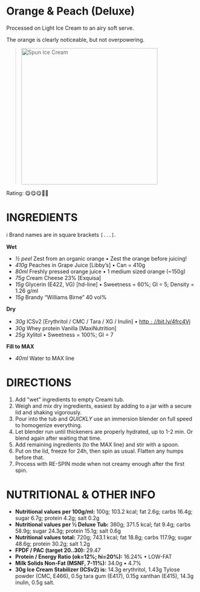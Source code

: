 # Orange & Peach (Deluxe)

Processed on Light Ice Cream to an airy soft serve.

The orange is clearly noticeable, but not overpowering.

> <img width=360 alt="Spun Ice Cream" src="https://github.com/jhermann/ice-creamery/blob/main/recipes/Orange%20&%20Peach%20(Deluxe)/Peach+Orange_2025-01-03.jpg?raw=true" />

Rating: 😋😋😋🍊🍑

# INGREDIENTS

ℹ️ Brand names are in square brackets `[...]`.

**Wet**

  - _½ peel_ Zest from an organic orange • Zest the orange before juicing!
  - _410g_ Peaches in Grape Juice [Libby’s] • Can = 410g
  - _80ml_ Freshly pressed orange juice • 1 medium sized orange (~150g)
  - _75g_ Cream Cheese 23% [Exquisa]
  - _15g_ Glycerin (E422, VG) [hd-line] • Sweetness = 60%; GI = 5; Density = 1.26 g/ml
  - _15g_ Brandy “Williams Birne” 40 vol%

**Dry**

  - _30g_ ICSv2 [Erythritol / CMC / Tara / XG / Inulin] • [http﹕//bit.ly/4frc4Vj](https://github.com/jhermann/ice-creamery/tree/main/recipes/Ice%20Cream%20Stabilizer%20%28ICS%29)
  - _30g_ Whey protein Vanilla [MaxiNutrition]
  - _25g_ Xylitol • Sweetness = 100%; GI = 7

**Fill to MAX**

  - _40ml_ Water to MAX line

# DIRECTIONS

 1. Add "wet" ingredients to empty Creami tub.
 1. Weigh and mix dry ingredients, easiest by adding to a jar with a secure lid and shaking vigorously.
 1. Pour into the tub and *QUICKLY* use an immersion blender on full speed to homogenize everything.
 1. Let blender run until thickeners are properly hydrated, up to 1-2 min. Or blend again after waiting that time.
 1. Add remaining ingredients (to the MAX line) and stir with a spoon.
 1. Put on the lid, freeze for 24h, then spin as usual. Flatten any humps before that.
 1. Process with RE-SPIN mode when not creamy enough after the first spin.

# NUTRITIONAL & OTHER INFO
- **Nutritional values per 100g/ml:** 100g; 103.2 kcal; fat 2.6g; carbs 16.4g; sugar 6.7g; protein 4.2g; salt 0.2g
- **Nutritional values per ½ Deluxe Tub:** 360g; 371.5 kcal; fat 9.4g; carbs 58.9g; sugar 24.3g; protein 15.1g; salt 0.6g
- **Nutritional values total:** 720g; 743.1 kcal; fat 18.8g; carbs 117.9g; sugar 48.6g; protein 30.2g; salt 1.2g
- **FPDF / PAC (target 20..30):** 29.47
- **Protein / Energy Ratio (ok=12%; hi=20%):** 16.24% • LOW-FAT
- **Milk Solids Non-Fat (MSNF, 7-11%):** 34.0g • 4.7%
- **30g Ice Cream Stabilizer (ICSv2) is:** 14.3g erythritol, 1.43g Tylose powder (CMC, E466), 
0.5g tara gum (E417), 0.15g xanthan (E415),
14.3g inulin, 0.5g salt.
